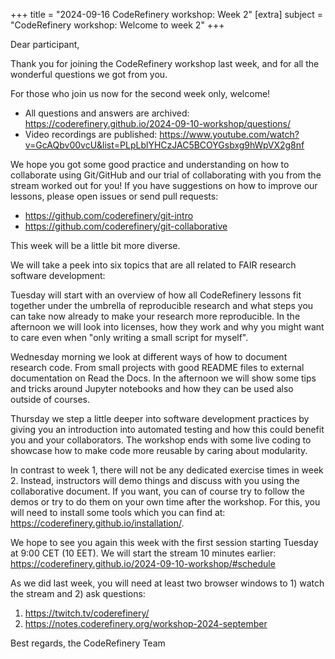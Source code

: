 +++
title = "2024-09-16 CodeRefinery workshop: Week 2"
[extra]
subject = "CodeRefinery workshop: Welcome to week 2"
+++



Dear participant,

Thank you for joining the CodeRefinery workshop last week, and for all the wonderful questions we got from you.

For those who join us now for the second week only, welcome!

- All questions and answers are archived: https://coderefinery.github.io/2024-09-10-workshop/questions/
- Video recordings are published: https://www.youtube.com/watch?v=GcAQbv00vcU&list=PLpLblYHCzJAC5BCOYGsbxg9hWpVX2g8nf

 We hope you got some good practice and understanding on how to collaborate using Git/GitHub and our trial of collaborating with you from the stream worked out for you! If you have suggestions on how to improve our lessons, please open issues or send pull requests:

- https://github.com/coderefinery/git-intro
- https://github.com/coderefinery/git-collaborative

This week will be a little bit more diverse.

We will take a peek into six topics that are all related to FAIR research software development:

Tuesday will start with an overview of how all CodeRefinery lessons fit together under the umbrella of reproducible research and what steps you can take now already to make your research more reproducible. In the afternoon we will look into licenses, how they work and why you might want to care even when "only writing a small script for myself".

Wednesday morning we look at different ways of how to document research code. From small projects with good README files to external documentation on Read the Docs. In the afternoon we will show some tips and tricks around Jupyter notebooks and how they can be used also outside of courses.

Thursday we step a little deeper into software development practices by giving you an introduction into automated testing and how this could benefit you and your collaborators. The workshop ends with some live coding to showcase how to make code more reusable by caring about modularity.

In contrast to week 1, there will not be any dedicated exercise times in week 2. Instead, instructors will demo things and discuss with you using the collaborative document. If you want, you can of course try to follow the demos or try to do them on your own time after the workshop. For this, you will need to install some tools which you can find at: https://coderefinery.github.io/installation/.

We hope to see you again this week with the first session starting Tuesday at 9:00 CET (10 EET). We will start the stream 10 minutes earlier: https://coderefinery.github.io/2024-09-10-workshop/#schedule

As we did last week, you will need at least two browser windows to 1) watch the stream and 2) ask questions:
1) https://twitch.tv/coderefinery/
2) https://notes.coderefinery.org/workshop-2024-september

Best regards,
the CodeRefinery Team
